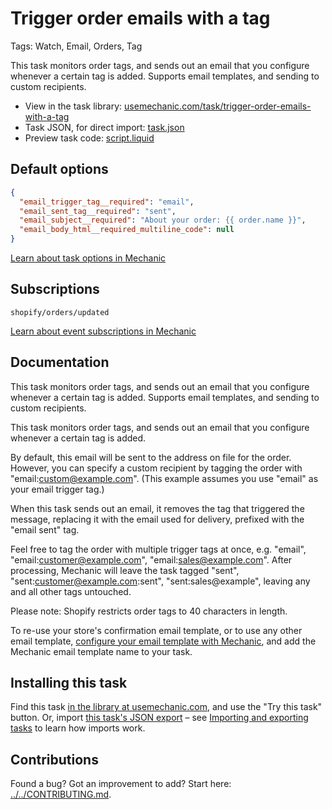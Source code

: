 # Trigger order emails with a tag

Tags: Watch, Email, Orders, Tag

This task monitors order tags, and sends out an email that you configure whenever a certain tag is added. Supports email templates, and sending to custom recipients.

* View in the task library: [usemechanic.com/task/trigger-order-emails-with-a-tag](https://usemechanic.com/task/trigger-order-emails-with-a-tag)
* Task JSON, for direct import: [task.json](../../tasks/trigger-order-emails-with-a-tag.json)
* Preview task code: [script.liquid](./script.liquid)

## Default options

```json
{
  "email_trigger_tag__required": "email",
  "email_sent_tag__required": "sent",
  "email_subject__required": "About your order: {{ order.name }}",
  "email_body_html__required_multiline_code": null
}
```

[Learn about task options in Mechanic](https://docs.usemechanic.com/article/471-task-options)

## Subscriptions

```liquid
shopify/orders/updated
```

[Learn about event subscriptions in Mechanic](https://docs.usemechanic.com/article/408-subscriptions)

## Documentation

This task monitors order tags, and sends out an email that you configure whenever a certain tag is added. Supports email templates, and sending to custom recipients.

This task monitors order tags, and sends out an email that you configure whenever a certain tag is added.

By default, this email will be sent to the address on file for the order. However, you can specify a custom recipient by tagging the order with "email:custom@example.com". (This example assumes you use "email" as your email trigger tag.)

When this task sends out an email, it removes the tag that triggered the message, replacing it with the email used for delivery, prefixed with the "email sent" tag.

Feel free to tag the order with multiple trigger tags at once, e.g. "email", "email:customer@example.com", "email:sales@example.com". After processing, Mechanic will leave the task tagged "sent", "sent:customer@example.com:sent", "sent:sales@example", leaving any and all other tags untouched.

Please note: Shopify restricts order tags to 40 characters in length.

To re-use your store's confirmation email template, or to use any other email template, [configure your email template with Mechanic](https://help.usemechanic.com/en/articles/2722264-add-an-email-template), and add the Mechanic email template name to your task.

## Installing this task

Find this task [in the library at usemechanic.com](https://usemechanic.com/task/trigger-order-emails-with-a-tag), and use the "Try this task" button. Or, import [this task's JSON export](../../tasks/trigger-order-emails-with-a-tag.json) – see [Importing and exporting tasks](https://docs.usemechanic.com/article/505-importing-and-exporting-tasks) to learn how imports work.

## Contributions

Found a bug? Got an improvement to add? Start here: [../../CONTRIBUTING.md](../../CONTRIBUTING.md).
